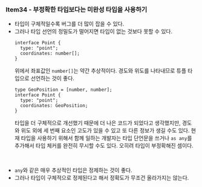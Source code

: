 ### Item34 - 부정확한 타입보다는 미완성 타입을 사용하기

- 타입이 구체적일수록 버그를 더 많이 잡을 수 있다.
- 그러나 타입 선언의 정밀도가 떨어지면 타입이 없는 것보다 못할 수 있다.
  ```tsx
  interface Point {
    type: "point";
    coordinates: number[];
  }
  ```
  위에서 좌표값인 `number[]`는 약간 추상적이다. 경도와 위도를 나타내므로 튜플 타입으로 선언하는 것이 좋다.
  ```tsx
  type GeoPosition = [number, number];
  interface Point {
    type: "point";
    coordinates: GeoPosition;
  }
  ```
  타입을 더 구체적으로 개선했기 때문에 더 나은 코드가 되었다고 생각했지만, 경도와 위도 외에 세 번째 요소인 고도가 있을 수 있고 또 다른 정보가 생길 수도 있다. 현재 타입을 사용하기 위해서 함께 일하는 개발자는 타입 단언문을 쓰거나 `as any`를 추가해서 타입 체커를 완전히 무시할 수도 있다. 오히려 타입이 부정확해진 셈이다.

<br/>

- `any`와 같은 매우 추상적인 타입은 정제하는 것이 좋다.
- 그러나 타입이 구체적으로 정제된다고 해서 정확도가 무조건 올라가지는 않는다.
